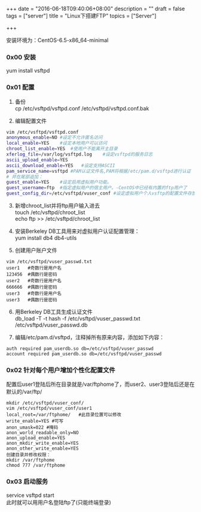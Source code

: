 +++
date = "2016-06-18T09:40:06+08:00"
description = ""
draft = false
tags = ["server"]
title = "Linux下搭建FTP"
topics = ["Server"]

+++

安装环境为：CentOS-6.5-x86_64-minimal

### 0x00 安装
yum install vsftpd

### 0x01 配置
1. 备份  
cp /etc/vsftpd/vsftpd.conf /etc/vsftpd/vsftpd.conf.bak

2. 编辑配置文件
```sh
vim /etc/vsftpd/vsftpd.conf
anonymous_enable=NO	#设定不允许匿名访问
local_enable=YES	#设定本地用户可以访问
chroot_list_enable=YES	#使用户不能离开主目录
xferlog_file=/var/log/vsftpd.log	#设定vsftpd的服务日志
ascii_upload_enable=YES
ascii_download_enable=YES	#设定支持ASCII
pam_service_name=vsftpd	#PAM认证文件名,PAM将根据/etc/pam.d/vsftpd进行认证
# 并在尾部追加：
guest_enable=YES	#设定启用虚拟用户功能。
guest_username=ftp	#指定虚拟用户的宿主用户。-CentOS中已经有内置的ftp用户了
guest_config_dir=/etc/vsftpd/vuser_conf	#设定虚拟用户个人vsftp的配置文件存放路径。存放虚拟用户个性化的配置文件名，和虚拟用户名相同
```

3. 新增chroot\_list并将ftp用户输入进去  
touch /etc/vsftpd/chroot_list  
echo ftp >> /etc/vsftpd/chroot_list

4. 安装Berkeley DB工具用来对虚拟用户认证配置管理：  
yum install db4 db4-utils

5. 创建用户账户文件
```
vim /etc/vsftpd/vuser_passwd.txt
user1	#奇数行是用户名
123456	#偶数行是密码
user2	#奇数行是用户名
666666	#偶数行是密码
user3	#奇数行是用户名
user3	#偶数行是密码
```

6. 用Berkeley DB工具生成认证文件  
db_load -T -t hash -f /etc/vsftpd/vuser_passwd.txt   /etc/vsftpd/vuser_passwd.db

7. 编辑/etc/pam.d/vsftpd，注释掉所有原来内容，添加如下内容：
```
auth required pam_userdb.so db=/etc/vsftpd/vuser_passwd
account required pam_userdb.so db=/etc/vsftpd/vuser_passwd
```

### 0x02 针对每个用户增加个性化配置文件
配置后user1登陆后所在目录就是/var/ftphome了，而user2、user3登陆后还是在默认的/var/ftp/
```
mkdir /etc/vsftpd/vuser_conf/
vim /etc/vsftpd/vuser_conf/user1
local_root=/var/ftphome/   #此目录位置可以修改
write_enable=YES #可写
anon_umask=022 #掩码
anon_world_readable_only=NO
anon_upload_enable=YES
anon_mkdir_write_enable=YES
anon_other_write_enable=YES
创建目录并修改权限：
mkdir /var/ftphome
chmod 777 /var/ftphome
```

### 0x03 启动服务
service vsftpd start  
此时就可以用用户名登陆ftp了(只能终端登录)